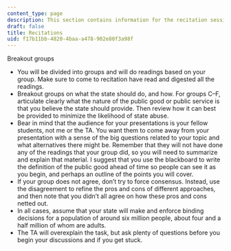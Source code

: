 ```yaml
---
content_type: page
description: This section contains information for the recitation sessions.
draft: false
title: Recitations
uid: f17b11bb-4820-4baa-a478-902e80f3a98f
---
```

Breakout groups

- You will be divided into groups and will do readings based on your group. Make sure to come to recitation have read and digested all the readings.
- Breakout groups on what the state should do, and how. For groups C–F, articulate clearly what the nature of the public good or public service is that you believe the state should provide. Then review how it can best be provided to minimize the likelihood of state abuse.
- Bear in mind that the audience for your presentations is your fellow students, not me or the TA. You want them to come away from your presentation with a sense of the big questions related to your topic and what alternatives there might be. Remember that they will not have done any of the readings that your group did, so you will need to summarize and explain that material. I suggest that you use the blackboard to write the definition of the public good ahead of time so people can see it as you begin, and perhaps an outline of the points you will cover.
- If your group does not agree, don’t try to force consensus. Instead, use the disagreement to refine the pros and cons of different approaches, and then note that you didn’t all agree on how these pros and cons netted out.
- In all cases, assume that your state will make and enforce binding decisions for a population of around six million people, about four and a half million of whom are adults.
- The TA will overexplain the task, but ask plenty of questions before you begin your discussions and if you get stuck.